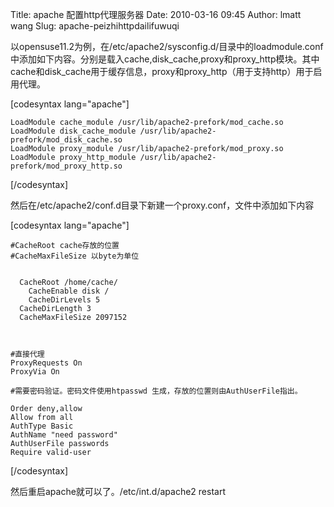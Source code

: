 Title: apache 配置http代理服务器
Date: 2010-03-16 09:45
Author: lmatt wang
Slug: apache-peizhihttpdailifuwuqi

以opensuse11.2为例，在/etc/apache2/sysconfig.d/目录中的loadmodule.conf中添加如下内容。分别是载入cache,disk\_cache,proxy和proxy\_http模块。其中cache和disk\_cache用于缓存信息，proxy和proxy\_http（用于支持http）用于启用代理。

[codesyntax lang="apache"]

    LoadModule cache_module /usr/lib/apache2-prefork/mod_cache.so
    LoadModule disk_cache_module /usr/lib/apache2-prefork/mod_disk_cache.so
    LoadModule proxy_module /usr/lib/apache2-prefork/mod_proxy.so
    LoadModule proxy_http_module /usr/lib/apache2-prefork/mod_proxy_http.so

[/codesyntax]

然后在/etc/apache2/conf.d目录下新建一个proxy.conf，文件中添加如下内容

[codesyntax lang="apache"]

    #CacheRoot cache存放的位置
    #CacheMaxFileSize 以byte为单位

     
      CacheRoot /home/cache/
        CacheEnable disk /
        CacheDirLevels 5
      CacheDirLength 3
      CacheMaxFileSize 2097152
     


    #直接代理
    ProxyRequests On
    ProxyVia On

    #需要密码验证。密码文件使用htpasswd 生成，存放的位置则由AuthUserFile指出。

    Order deny,allow
    Allow from all
    AuthType Basic
    AuthName "need password"
    AuthUserFile passwords
    Require valid-user

[/codesyntax]

然后重启apache就可以了。/etc/int.d/apache2 restart
